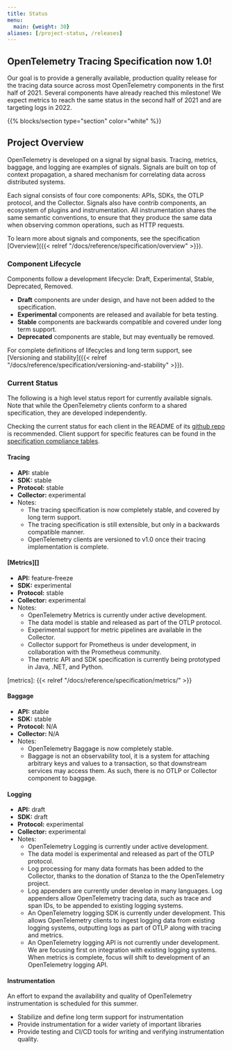 ```yaml
---
title: Status
menu:
  main: {weight: 30}
aliases: [/project-status, /releases]
---
```


<section class="row td-box td-box--1 position-relative td-box--gradient td-box--height-auto">
  <div class="container text-center td-arrow-down">
    <h1>OpenTelemetry Tracing Specification now 1.0!</h1>
    <p class="h4 mb-0">
      Our goal is to provide a generally available, production quality
      release for the tracing data source across most OpenTelemetry components
      in the first half of 2021. Several components have already reached this
      milestone! We expect metrics to reach the same status in the second half
      of 2021 and are targeting logs in 2022.
    </p>
  </div>
</section>

{{% blocks/section type="section" color="white" %}}

## Project Overview

OpenTelemetry is developed on a signal by signal basis. Tracing, metrics, baggage, and logging are examples of signals.
Signals are built on top of context propagation, a shared mechanism for correlating data across distributed systems.

Each signal consists of four core components: APIs, SDKs, the OTLP protocol, and the Collector. Signals also have contrib components, an ecosystem of plugins and instrumentation.
All instrumentation shares the same semantic conventions, to ensure that they produce the same data when observing common operations, such as HTTP requests.

To learn more about signals and components, see the specification [Overview]({{< relref "/docs/reference/specification/overview" >}}).

### Component Lifecycle

Components follow a development lifecycle: Draft, Experimental, Stable, Deprecated, Removed.

- **Draft** components are under design, and have not been added to the specification.
- **Experimental** components are released and available for beta testing.
- **Stable** components are backwards compatible and covered under long term support.
- **Deprecated** components are stable, but may eventually be removed.

For complete definitions of lifecycles and long term support, see [Versioning and stability]({{< relref "/docs/reference/specification/versioning-and-stability" >}}).

### Current Status

The following is a high level status report for currently available signals. Note that while the OpenTelemetry clients conform to a shared specification, they are developed independently.

Checking the current status for each client in the README of its [github repo](https://github.com/open-telemetry) is recommended. Client support for specific features can be found in the [specification compliance tables](https://github.com/open-telemetry/opentelemetry-specification/blob/main/spec-compliance-matrix.md).

#### Tracing

- **API:** stable
- **SDK:** stable
- **Protocol:** stable
- **Collector:** experimental
- Notes:
  - The tracing specification is now completely stable, and covered by long term support.
  - The tracing specification is still extensible, but only in a backwards compatible manner.
  - OpenTelemetry clients are versioned to v1.0 once their tracing implementation is complete.

#### [Metrics][]

- **API:** feature-freeze
- **SDK:** experimental
- **Protocol:** stable
- **Collector:** experimental
- Notes:
  - OpenTelemetry Metrics is currently under active development.
  - The data model is stable and released as part of the OTLP protocol.
  - Experimental support for metric pipelines are available in the Collector.
  - Collector support for Prometheus is under development, in collaboration with the Prometheus community.
  - The metric API and SDK specification is currently being prototyped in Java, .NET, and Python.

[metrics]: {{< relref "/docs/reference/specification/metrics/" >}}

#### Baggage

- **API:** stable
- **SDK:** stable
- **Protocol:** N/A
- **Collector:** N/A
- Notes:
  - OpenTelemetry Baggage is now completely stable.
  - Baggage is not an observability tool, it is a system for attaching arbitrary keys and values to a transaction, so that downstream services may access them. As such, there is no OTLP or Collector component to baggage.

#### Logging

- **API:** draft
- **SDK:** draft
- **Protocol:** experimental
- **Collector:** experimental
- Notes:
  - OpenTelemetry Logging is currently under active development.
  - The data model is experimental and released as part of the OTLP protocol.
  - Log processing for many data formats has been added to the Collector, thanks to the donation of Stanza to the the OpenTelemetry project.
  - Log appenders are currently under develop in many languages. Log appenders allow OpenTelemetry tracing data, such as trace and span IDs, to be appended to existing logging systems.
  - An OpenTelemetry logging SDK is currently under development. This allows OpenTelemetry clients to ingest logging data from existing logging systems, outputting logs as part of OTLP along with tracing and metrics.
  - An OpenTelemetry logging API is not currently under development. We are focusing first on integration with existing logging systems. When metrics is complete, focus will shift to development of an OpenTelemetry logging API.

#### Instrumentation

An effort to expand the availability and quality of OpenTelemetry instrumentation is scheduled for this summer.

* Stabilize and define long term support for instrumentation
* Provide instrumentation for a wider variety of important libraries
* Provide testing and CI/CD tools for writing and verifying instrumentation quality.

